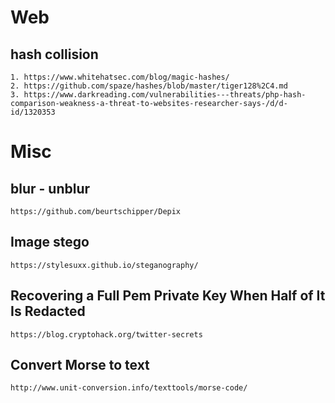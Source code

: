 

# Web
## hash collision

```
1. https://www.whitehatsec.com/blog/magic-hashes/
2. https://github.com/spaze/hashes/blob/master/tiger128%2C4.md
3. https://www.darkreading.com/vulnerabilities---threats/php-hash-comparison-weakness-a-threat-to-websites-researcher-says-/d/d-id/1320353
```

# Misc
## blur - unblur 
```https://github.com/beurtschipper/Depix```

## Image stego
```https://stylesuxx.github.io/steganography/```

## Recovering a Full Pem Private Key When Half of It Is Redacted
```https://blog.cryptohack.org/twitter-secrets```

## Convert Morse to text
```http://www.unit-conversion.info/texttools/morse-code/```
